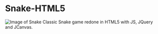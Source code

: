 # Snake-HTML5
![Image of Snake](http://i.imgur.com/ReC5yYH.png)
Classic Snake game redone in HTML5 with JS, JQuery and JCanvas.
